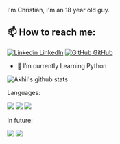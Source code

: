 I'm Christian, I'm an 18 year old guy.
## 📫 How to reach me: 
[![Linkedin](https://i.stack.imgur.com/gVE0j.png) LinkedIn](www.linkedin.com/in/every2nsi) [![GitHub](https://i.stack.imgur.com/tskMh.png) GitHub](https://github.com/Every2)




- 🌱 I’m currently Learning Python



![Akhil's github stats](https://github-readme-stats.vercel.app/api?username=Every2&show_icons=true&theme=dark)


Languages:


<img src = "https://img.shields.io/badge/-HTML5-E34F26?style=flat&logo=html5&logoColor=white"> <img src = "https://img.shields.io/badge/-CSS3-1572B6?style=flat&logo=css3&logoColor=white">
<img src="https://img.shields.io/badge/-Python-black?style=flat&logo=python&logoColor=white"> 

In future: 

<img src="https://img.shields.io/badge/-JavaScript-eed718?style=flat&logo=javascript&logoColor=ffffff">
<img src="https://img.shields.io/badge/-MySQL-F29111?style=flat&logo=mysql&logoColor=FFFFFF">
